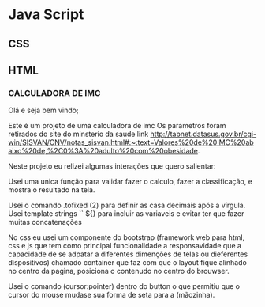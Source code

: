 # Java Script 
## CSS
## HTML
### CALCULADORA DE IMC

Olá e seja bem vindo;

Este é um projeto de uma calculadora de imc 
Os parametros foram retirados do site do minsterio da saude 
link http://tabnet.datasus.gov.br/cgi-win/SISVAN/CNV/notas_sisvan.html#:~:text=Valores%20de%20IMC%20abaixo%20de,%2C0%3A%20adulto%20com%20obesidade.

Neste projeto eu relizei algumas interações que quero salientar:


Usei uma unica função para validar fazer o calculo, fazer a classificação, e mostra o resultado na tela.
 
Usei o comando .tofixed (2) para definir as casa decimais após a vírgula.
Usei template strings `` ${} para incluir as variaveis e evitar ter que fazer muitas concatenações
 
 
No css eu usei um componente do bootstrap (framework web para html, css e js que tem como principal funcionalidade a responsavidade que a capacidade de se adpatar a diferentes dimenções de telas ou dieferentes dispositivos) chamado container que faz com que o layout fique alinhado no centro da pagina, posiciona o contenudo no centro do brouwser.

Usei o comando (cursor:pointer) dentro do button o que permitiu que o cursor do mouse mudase sua forma de seta para a (mãozinha).
